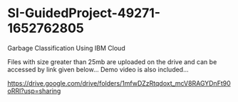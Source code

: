 # SI-GuidedProject-49271-1652762805
Garbage Classification Using IBM Cloud


Files with size greater than 25mb are uploaded on the drive and can be accessed by link given below... 
Demo video is also included...

https://drive.google.com/drive/folders/1mfwDZzRtqdoxt_mcV8RAGYDnFt90oRRl?usp=sharing
